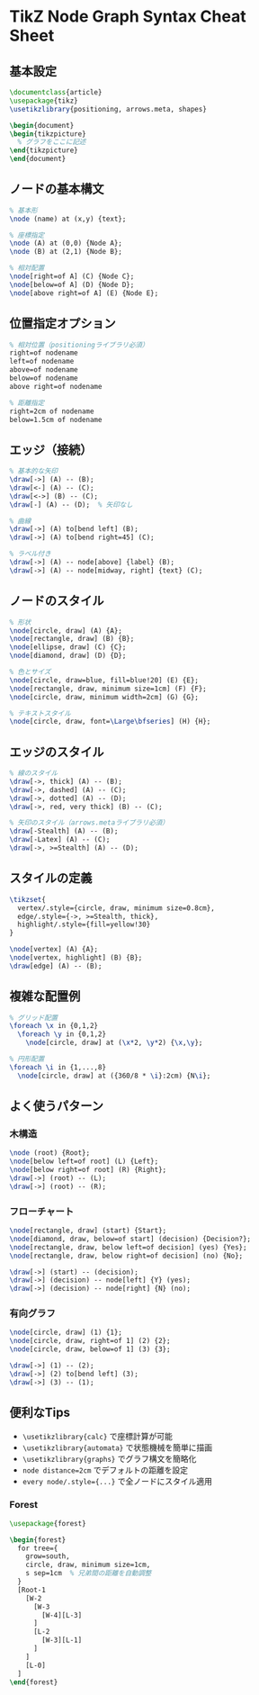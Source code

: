 # TikZ Node Graph Syntax Cheat Sheet

## 基本設定

```latex
\documentclass{article}
\usepackage{tikz}
\usetikzlibrary{positioning, arrows.meta, shapes}

\begin{document}
\begin{tikzpicture}
  % グラフをここに記述
\end{tikzpicture}
\end{document}
```

## ノードの基本構文

```latex
% 基本形
\node (name) at (x,y) {text};

% 座標指定
\node (A) at (0,0) {Node A};
\node (B) at (2,1) {Node B};

% 相対配置
\node[right=of A] (C) {Node C};
\node[below=of A] (D) {Node D};
\node[above right=of A] (E) {Node E};
```

## 位置指定オプション

```latex
% 相対位置（positioningライブラリ必須）
right=of nodename
left=of nodename
above=of nodename
below=of nodename
above right=of nodename

% 距離指定
right=2cm of nodename
below=1.5cm of nodename
```

## エッジ（接続）

```latex
% 基本的な矢印
\draw[->] (A) -- (B);
\draw[<-] (A) -- (C);
\draw[<->] (B) -- (C);
\draw[-] (A) -- (D);  % 矢印なし

% 曲線
\draw[->] (A) to[bend left] (B);
\draw[->] (A) to[bend right=45] (C);

% ラベル付き
\draw[->] (A) -- node[above] {label} (B);
\draw[->] (A) -- node[midway, right] {text} (C);
```

## ノードのスタイル

```latex
% 形状
\node[circle, draw] (A) {A};
\node[rectangle, draw] (B) {B};
\node[ellipse, draw] (C) {C};
\node[diamond, draw] (D) {D};

% 色とサイズ
\node[circle, draw=blue, fill=blue!20] (E) {E};
\node[rectangle, draw, minimum size=1cm] (F) {F};
\node[circle, draw, minimum width=2cm] (G) {G};

% テキストスタイル
\node[circle, draw, font=\Large\bfseries] (H) {H};
```

## エッジのスタイル

```latex
% 線のスタイル
\draw[->, thick] (A) -- (B);
\draw[->, dashed] (A) -- (C);
\draw[->, dotted] (A) -- (D);
\draw[->, red, very thick] (B) -- (C);

% 矢印のスタイル（arrows.metaライブラリ必須）
\draw[-Stealth] (A) -- (B);
\draw[-Latex] (A) -- (C);
\draw[->, >=Stealth] (A) -- (D);
```

## スタイルの定義

```latex
\tikzset{
  vertex/.style={circle, draw, minimum size=0.8cm},
  edge/.style={->, >=Stealth, thick},
  highlight/.style={fill=yellow!30}
}

\node[vertex] (A) {A};
\node[vertex, highlight] (B) {B};
\draw[edge] (A) -- (B);
```

## 複雑な配置例

```latex
% グリッド配置
\foreach \x in {0,1,2}
  \foreach \y in {0,1,2}
    \node[circle, draw] at (\x*2, \y*2) {\x,\y};

% 円形配置
\foreach \i in {1,...,8}
  \node[circle, draw] at ({360/8 * \i}:2cm) {N\i};
```

## よく使うパターン

### 木構造
```latex
\node (root) {Root};
\node[below left=of root] (L) {Left};
\node[below right=of root] (R) {Right};
\draw[->] (root) -- (L);
\draw[->] (root) -- (R);
```

### フローチャート
```latex
\node[rectangle, draw] (start) {Start};
\node[diamond, draw, below=of start] (decision) {Decision?};
\node[rectangle, draw, below left=of decision] (yes) {Yes};
\node[rectangle, draw, below right=of decision] (no) {No};

\draw[->] (start) -- (decision);
\draw[->] (decision) -- node[left] {Y} (yes);
\draw[->] (decision) -- node[right] {N} (no);
```

### 有向グラフ
```latex
\node[circle, draw] (1) {1};
\node[circle, draw, right=of 1] (2) {2};
\node[circle, draw, below=of 1] (3) {3};

\draw[->] (1) -- (2);
\draw[->] (2) to[bend left] (3);
\draw[->] (3) -- (1);
```

## 便利なTips

- `\usetikzlibrary{calc}` で座標計算が可能
- `\usetikzlibrary{automata}` で状態機械を簡単に描画
- `\usetikzlibrary{graphs}` でグラフ構文を簡略化
- `node distance=2cm` でデフォルトの距離を設定
- `every node/.style={...}` で全ノードにスタイル適用


### Forest

```tex
\usepackage{forest}

\begin{forest}
  for tree={
    grow=south,
    circle, draw, minimum size=1cm,
    s sep=1cm  % 兄弟間の距離を自動調整
  }
  [Root-1
    [W-2
      [W-3
        [W-4][L-3]
      ]
      [L-2
        [W-3][L-1]
      ]
    ]
    [L-0]
  ]
\end{forest}
```
